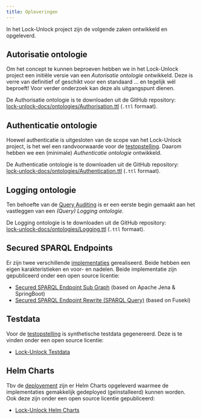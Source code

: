 ```yaml
---
title: Opleveringen
---
```

In het Lock-Unlock project zijn de volgende zaken ontwikkeld en opgeleverd.

## Autorisatie ontologie

Om het concept te kunnen beproeven hebben we in het Lock-Unlock project een initiële versie van een
_Autorisatie ontologie_ ontwikkeld. Deze is verre van definitief of geschikt voor een standaard ...
en tegelijk wél beproeft! Voor verder onderzoek kan deze als uitgangspunt dienen.

De Authorisatie ontologie is te downloaden uit de GitHub repository:
<br>[lock-unlock-docs/ontologies/Authorisation.ttl](https://github.com/kadaster-labs/lock-unlock-docs/blob/main/ontologies/Authorisation.ttl)
(`.ttl` formaat).

## Authenticatie ontologie

Hoewel authenticatie is uitgesloten van de scope van het Lock-Unlock project, is het wel een
randvoorwaarde voor de [testopstelling](./afscherming/autorisatie.md#subject). Daarom hebben we een
(minimale) _Authenticatie ontologie_ ontwikkeld.

De Authenticatie ontologie is te downloaden uit de GitHub repository:
<br>[lock-unlock-docs/ontologies/Authentication.ttl](https://github.com/kadaster-labs/lock-unlock-docs/blob/main/ontologies/Authentication.ttl)
(`.ttl` formaat).

## Logging ontologie

Ten behoefte van de [Query Auditing](./afscherming/oplossingsrichtingen.md#query-auditing) is er een
eerste begin gemaakt aan het vastleggen van een _(Query) Logging ontologie_.

De Logging ontologie is te downloaden uit de GitHub repository:
<br>[lock-unlock-docs/ontologies/Logging.ttl](https://github.com/kadaster-labs/lock-unlock-docs/blob/main/ontologies/Authorisation.ttl)
(`.ttl` formaat).

## Secured SPARQL Endpoints

Er zijn twee verschillende [implementaties](./autorisatie-als-linkeddata/implementaties/index.md)
gerealiseerd. Beide hebben een eigen karakteristieken en voor- en nadelen. Beide implementatie zijn
gepubliceerd onder een open source licentie:

- [Secured SPARQL Endpoint Sub
  Graph](https://github.com/kadaster-labs/secured-sparql-endpoint-subgraph) (based on Apache Jena &
  SpringBoot)
- [Secured SPARQL Endpoint Rewrite (SPARQL
  Query)](https://github.com/kadaster-labs/secured-sparql-endpoint-rewrite) (based on Fuseki)

## Testdata

Voor de [testopstelling](./federatieve-bevraging/testopstelling.md#testdata) is synthetische
testdata gegenereerd. Deze is te vinden onder een open source licentie:

- [Lock-Unlock Testdata](https://github.com/kadaster-labs/lock-unlock-testdata)

## Helm Charts

Tbv de [deployement](./federatieve-bevraging/testopstelling.md#deployment) zijn er Helm Charts
opgeleverd waarmee de implementaties gemakkelijk gedeployed (geïnstalleerd) kunnen worden. Ook deze
zijn onder een open source licentie gepubliceerd:

- [Lock-Unlock Helm Charts](https://github.com/kadaster-labs/lock-unlock-helm-charts)
